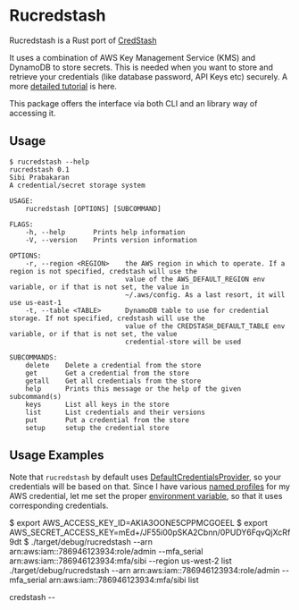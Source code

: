 # Rucredstash

Rucredstash is a Rust port of [CredStash](https://github.com/fugue/credstash)

It uses a combination of AWS Key Management Service (KMS) and DynamoDB
to store secrets. This is needed when you want to store and retrieve
your credentials (like database password, API Keys etc) securely. A
more [detailed
tutorial](https://www.fpcomplete.com/blog/2017/08/credstash) is here.

This package offers the interface via both CLI and an library way of
accessing it.

## Usage

``` shellsession
$ rucredstash --help
rucredstash 0.1
Sibi Prabakaran
A credential/secret storage system

USAGE:
    rucredstash [OPTIONS] [SUBCOMMAND]

FLAGS:
    -h, --help       Prints help information
    -V, --version    Prints version information

OPTIONS:
    -r, --region <REGION>    the AWS region in which to operate. If a region is not specified, credstash will use the
                             value of the AWS_DEFAULT_REGION env variable, or if that is not set, the value in
                             ~/.aws/config. As a last resort, it will use us-east-1
    -t, --table <TABLE>      DynamoDB table to use for credential storage. If not specified, credstash will use the
                             value of the CREDSTASH_DEFAULT_TABLE env variable, or if that is not set, the value
                             credential-store will be used

SUBCOMMANDS:
    delete    Delete a credential from the store
    get       Get a credential from the store
    getall    Get all credentials from the store
    help      Prints this message or the help of the given subcommand(s)
    keys      List all keys in the store
    list      List credentials and their versions
    put       Put a credential from the store
    setup     setup the credential store
```

## Usage Examples

Note that `rucredstash` by default uses
[DefaultCredentialsProvider](https://docs.rs/rusoto_credential/0.42.0/rusoto_credential/struct.DefaultCredentialsProvider.html),
so your credentials will be based on that. Since I have various [named profiles](https://docs.aws.amazon.com/cli/latest/userguide/cli-configure-profiles.html) for my AWS credential, let me set the proper [environment variable](https://docs.aws.amazon.com/cli/latest/userguide/cli-configure-envvars.html), so that it uses corresponding credentials.

$ export AWS_ACCESS_KEY_ID=AKIA3OONE5CPPMCGOEEL
$ export AWS_SECRET_ACCESS_KEY=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
$ 
./target/debug/rucredstash --arn arn:aws:iam::786946123934:role/admin --mfa_serial arn:aws:iam::786946123934:mfa/sibi --region us-west-2 list
./target/debug/rucredstash --arn arn:aws:iam::786946123934:role/admin --mfa_serial arn:aws:iam::786946123934:mfa/sibi list

credstash --
